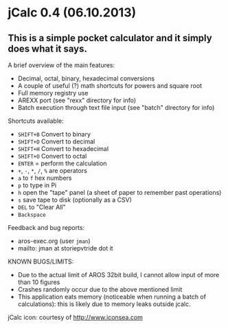 # jCalc 0.4 (06.10.2013)

## This is a simple pocket calculator and it simply does what it says.

A brief overview of the main features:

- Decimal, octal, binary, hexadecimal conversions
- A couple of useful (?) math shortcuts for powers and square root
- Full memory registry use
- AREXX port (see "rexx" directory for info)
- Batch execution through text file input (see "batch" directory for info)

Shortcuts available:
- `SHIFT+B` Convert to binary
- `SHIFT+D` Convert to decimal
- `SHIFT+H` Convert to hexadecimal
- `SHIFT+O` Convert to octal
- `ENTER` = perform the calculation
- `+`, `-`, `*`, `/`, `%` are operators
- `a` to `f` hex numbers
- `p` to type in Pi
- `h` open the "tape" panel (a sheet of paper to remember past operations)
- `s` save tape to disk (optionally as a CSV)
- `DEL` to "Clear All"
- `Backspace`

Feedback and bug reports:
- aros-exec.org (user `jman`)
- mailto: jman at storiepvtride dot it

KNOWN BUGS/LIMITS:
- Due to the actual limit of AROS 32bit build, I cannot allow input of more than 10 figures
- Crashes randomly occur due to the above mentioned limit
- This application eats memory (noticeable when running a batch of calculations): this is likely due to memory leaks outside jcalc.

jCalc icon: courtesy of http://www.iconsea.com
